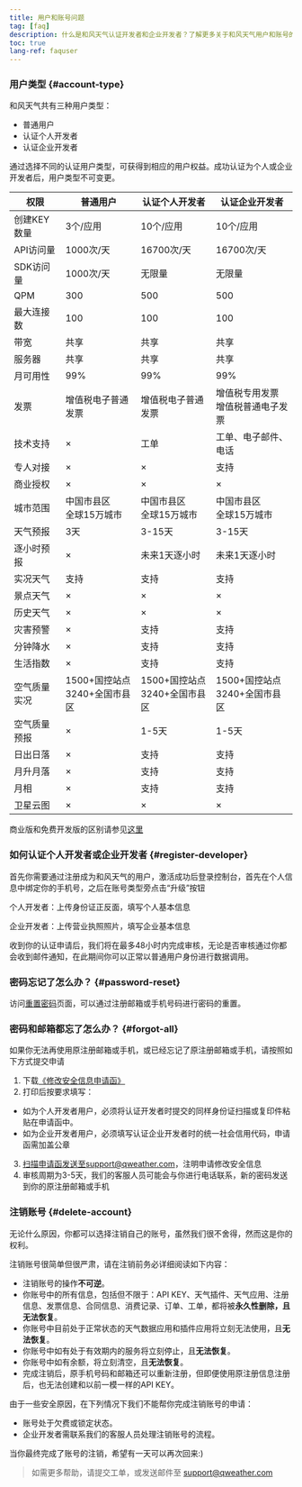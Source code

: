 ```yaml
---
title: 用户和账号问题
tag: [faq]
description: 什么是和风天气认证开发者和企业开发者？了解更多关于和风天气用户和账号的相关问题，获得更多和风天气的免费数据。
toc: true
lang-ref: faquser
---
```


### 用户类型 {#account-type}

和风天气共有三种用户类型：
- 普通用户
- 认证个人开发者
- 认证企业开发者

通过选择不同的认证用户类型，可获得到相应的用户权益。成功认证为个人或企业开发者后，用户类型不可变更。

|权限|普通用户|认证个人开发者|认证企业开发者|
|---|---|---|---|
|创建KEY数量|3个/应用|10个/应用|10个/应用|
|API访问量|1000次/天|16700次/天|16700次/天|
|SDK访问量|1000次/天|无限量|无限量|
|QPM|300|500|500|
|最大连接数|100|100|100|
|带宽|共享|共享|共享|
|服务器|共享|共享|共享|
|月可用性|99%|99%|99%|
|发票|增值税电子普通发票|增值税电子普通发票|增值税专用发票<br />增值税普通电子发票|
|技术支持|&times;|工单|工单、电子邮件、电话|
|专人对接|&times;|&times;|支持|
|商业授权|&times;|&times;|&times;|
|城市范围|中国市县区<br />全球15万城市|中国市县区<br />全球15万城市|中国市县区<br />全球15万城市|
|天气预报|3天|3-15天|3-15天|
|逐小时预报|&times;|未来1天逐小时|未来1天逐小时|
|实况天气|支持|支持|支持
|景点天气|&times;|&times;|&times;|
|历史天气|&times;|&times;|&times;|
|灾害预警|&times;|支持|支持|
|分钟降水|&times;|支持|支持|
|生活指数|&times;|支持|支持|
|空气质量实况|1500+国控站点<br />3240+全国市县区|1500+国控站点<br />3240+全国市县区|1500+国控站点<br />3240+全国市县区|
|空气质量预报|&times;|1-5天|1-5天|
|日出日落|&times;|支持|支持|
|月升月落|&times;|支持|支持|
|月相|&times;|支持|支持|
|卫星云图|&times;|&times;|&times;|

商业版和免费开发版的区别请参见[这里](/docs/faq/general#biz-vs-free)

### 如何认证个人开发者或企业开发者 {#register-developer}

首先你需要通过注册成为和风天气的用户，激活成功后登录控制台，首先在个人信息中绑定你的手机号，之后在账号类型旁点击“升级”按钮

个人开发者：上传身份证正反面，填写个人基本信息

企业开发者：上传营业执照照片，填写企业基本信息

收到你的认证申请后，我们将在最多48小时内完成审核，无论是否审核通过你都会收到邮件通知，在此期间你可以正常以普通用户身份进行数据调用。

### 密码忘记了怎么办？ {#password-reset}

访问[重置密码](https://id.qweather.com/#/forget)页面，可以通过注册邮箱或手机号码进行密码的重置。

### 密码和邮箱都忘了怎么办？ {#forgot-all}

如果你无法再使用原注册邮箱或手机，或已经忘记了原注册邮箱或手机，请按照如下方式提交申请

1. 下载[《修改安全信息申请函》](https://cdn.qweather.com/misc/reset-account-information-application.pdf)
2. 打印后按要求填写：
  - 如为个人开发者用户，必须将认证开发者时提交的同样身份证扫描或复印件粘贴在申请函中。
  - 如为企业开发者用户，必须填写认证企业开发者时的统一社会信用代码，申请函需加盖公章
3. 扫描申请函发送至support@qweather.com，注明申请修改安全信息
4. 审核周期为3-5天，我们的客服人员可能会与你进行电话联系，新的密码发送到你的原注册邮箱或手机

### 注销账号 {#delete-account}

无论什么原因，你都可以选择注销自己的账号，虽然我们很不舍得，然而这是你的权利。

注销账号很简单但很严肃，请在注销前务必详细阅读如下内容：

- 注销账号的操作**不可逆**。
- 你账号中的所有信息，包括但不限于：API KEY、天气插件、天气应用、注册信息、发票信息、合同信息、消费记录、订单、工单，都将被**永久性删除，且无法恢复**。
- 你账号中目前处于正常状态的天气数据应用和插件应用将立刻无法使用，且**无法恢复**。
- 你账号中如有处于有效期内的服务将立刻停止，且**无法恢复**。
- 你账号中如有余额，将立刻清空，且**无法恢复**。
- 完成注销后，原手机号码和邮箱还可以重新注册，但即便使用原注册信息注册后，也无法创建和以前一模一样的API KEY。
  
由于一些安全原因，在下列情况下我们不能帮你完成注销账号的申请：

- 账号处于欠费或锁定状态。
- 企业开发者需联系我们的客服人员处理注销账号的流程。

当你最终完成了账号的注销，希望有一天可以再次回来:)

> 如需更多帮助，请提交工单，或发送邮件至 support@qweather.com